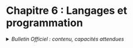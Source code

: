 # Chapitre 6 : Langages et programmation
<details>
    <summary><i>Bulletin Officiel : contenu, capacités attendues</i></summary>

> Les langages de programmation Turing-complets sont caractérisés par un corpus de **constructions élémentaires**. Sans introduire cette terminologie, il s’agit de montrer qu’il existe de nombreux langages de programmation, différents par leur style (impératif, fonctionnel, objet, logique, événementiel, etc.), ainsi que des langages formalisés de description ou de requêtes qui ne sont pas des langages de programmation.   
> L’importance de la **spécification**, de la **documentation** et des **tests** est à présenter, ainsi que l’intérêt de la modularisation qui permet la réutilisation de programmes et la mise à disposition de **bibliothèques**. Pour les programmes simples écrits par les élèves, on peut se contenter d’une spécification rapide mais précise.
</details>
